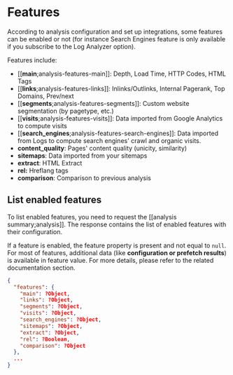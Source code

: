 # Features

According to analysis configuration and set up integrations, some features can be enabled or not (for instance Search Engines feature is only available if you subscribe to the Log Analyzer option).

Features include:

- [[**main**;analysis-features-main]]: Depth, Load Time, HTTP Codes, HTML Tags
- [[**links**;analysis-features-links]]: Inlinks/Outlinks, Internal Pagerank, Top Domains, Prev/next
- [[**segments**;analysis-features-segments]]: Custom website segmentation (by pagetype, etc.)
- [[**visits**;analysis-features-visits]]: Data imported from Google Analytics to compute visits
- [[**search_engines**;analysis-features-search-engines]]: Data imported from Logs to compute search engines' crawl and organic visits.
- **content_quality**: Pages' content quality (unicity, similarity)
- **sitemaps**: Data imported from your sitemaps
- **extract**: HTML Extract
- **rel:** Hreflang tags
- **comparison**: Comparison to previous analysis


## List enabled features

To list enabled features, you need to request the [[analysis summary;analysis]]. The response contains the list of enabled features with their configuration.

If a feature is enabled, the feature property is present and not equal to `null`. For most of features, additional data (like **configuration or prefetch results**) is available in feature value. For more details, please refer to the related documentation section.

```JSON
{
  "features": {
    "main": ?Object,
    "links": ?Object,
    "segments": ?Object,
    "visits": ?Object,
    "search_engines": ?Object,
    "sitemaps": ?Object,
    "extract": ?Object,
    "rel": ?Boolean,
    "comparison": ?Object
  },
  ...
}
```

